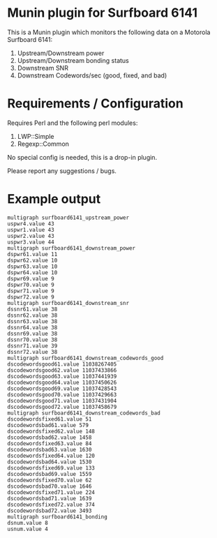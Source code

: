 # Munin plugin for Surfboard 6141

This is a Munin plugin which monitors the following data on a Motorola Surfboard 6141:

1. Upstream/Downstream power
2. Upstream/Downstream bonding status
3. Downstream SNR
4. Downstream Codewords/sec (good, fixed, and bad)

# Requirements / Configuration

Requires Perl and the following perl modules:

1. LWP::Simple
2. Regexp::Common

No special config is needed, this is a drop-in plugin.

Please report any suggestions / bugs.

# Example output

```
multigraph surfboard6141_upstream_power
uspwr4.value 43
uspwr1.value 43
uspwr2.value 43
uspwr3.value 44
multigraph surfboard6141_downstream_power
dspwr61.value 11
dspwr62.value 10
dspwr63.value 10
dspwr64.value 10
dspwr69.value 9
dspwr70.value 9
dspwr71.value 9
dspwr72.value 9
multigraph surfboard6141_downstream_snr
dssnr61.value 38
dssnr62.value 38
dssnr63.value 38
dssnr64.value 38
dssnr69.value 38
dssnr70.value 38
dssnr71.value 39
dssnr72.value 38
multigraph surfboard6141_downstream_codewords_good
dscodewordsgood61.value 11038267405
dscodewordsgood62.value 11037433866
dscodewordsgood63.value 11037441939
dscodewordsgood64.value 11037450626
dscodewordsgood69.value 11037428543
dscodewordsgood70.value 11037429663
dscodewordsgood71.value 11037431904
dscodewordsgood72.value 11037458679
multigraph surfboard6141_downstream_codewords_bad
dscodewordsfixed61.value 51
dscodewordsbad61.value 579
dscodewordsfixed62.value 148
dscodewordsbad62.value 1458
dscodewordsfixed63.value 84
dscodewordsbad63.value 1630
dscodewordsfixed64.value 120
dscodewordsbad64.value 1530
dscodewordsfixed69.value 133
dscodewordsbad69.value 1559
dscodewordsfixed70.value 62
dscodewordsbad70.value 1646
dscodewordsfixed71.value 224
dscodewordsbad71.value 1639
dscodewordsfixed72.value 374
dscodewordsbad72.value 3493
multigraph surfboard6141_bonding
dsnum.value 8
usnum.value 4
```
